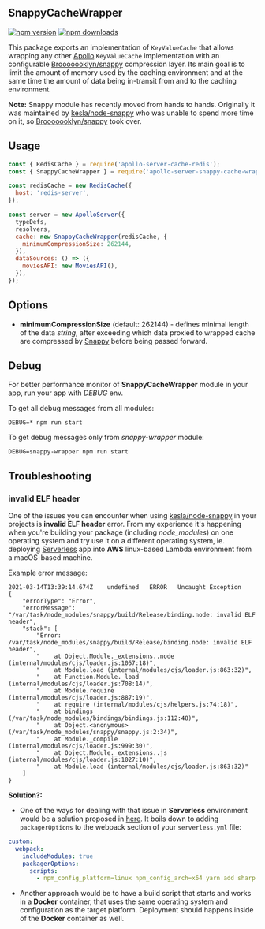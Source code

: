 ## SnappyCacheWrapper

[![npm version](https://badge.fury.io/js/apollo-server-snappy-cache-wrapper.svg)](https://badge.fury.io/js/apollo-server-snappy-cache-wrapper)
[![npm downloads](https://img.shields.io/npm/dw/apollo-server-snappy-cache-wrapper)](https://www.npmjs.com/package/apollo-server-snappy-cache-wrapper)

This package exports an implementation of `KeyValueCache` that allows wrapping any other
[Apollo](https://github.com/apollographql/apollo-server) `KeyValueCache` implementation with an
configurable [Brooooooklyn/snappy](https://github.com/Brooooooklyn/snappy) compression layer. Its main goal is
to limit the amount of memory used by the caching environment and at the same time the amount of
data being in-transit from and to the caching environment.

**Note:**
Snappy module has recently moved from hands to hands. Originally it was maintained by
[kesla/node-snappy](https://github.com/kesla/node-snappy) who was unable to spend more time on it, so 
[Brooooooklyn/snappy](https://github.com/Brooooooklyn/snappy) took over.

## Usage

```js
const { RedisCache } = require('apollo-server-cache-redis');
const { SnappyCacheWrapper } = require('apollo-server-snappy-cache-wrapper');

const redisCache = new RedisCache({
  host: 'redis-server',
});

const server = new ApolloServer({
  typeDefs,
  resolvers,
  cache: new SnappyCacheWrapper(redisCache, {
    minimumCompressionSize: 262144,
  }),
  dataSources: () => ({
    moviesAPI: new MoviesAPI(),
  }),
});
```

## Options

- **minimumCompressionSize** (default: 262144) - defines minimal length of the data _string_, after
  exceeding which data proxied to wrapped cache are compressed by
  [Snappy](https://github.com/Brooooooklyn/snappy) before being passed forward.

## Debug

For better performance  monitor of **SnappyCacheWrapper** module in your app, run your app with
_DEBUG_ env.

To get all debug messages from all modules:
```
DEBUG=* npm run start
```

To get debug messages only from _snappy-wrapper_ module:
```
DEBUG=snappy-wrapper npm run start
```

## Troubleshooting

### invalid ELF header

One of the issues you can encounter when using [kesla/node-snappy](https://github.com/kesla/node-snappy) in
your projects is **invalid ELF header** error. From my experience it's happening when you're
building your package (including _node_modules_) on one operating system and try use it on a
different operating system, ie. deploying [Serverless](https://github.com/serverless/serverless)
app into **AWS** linux-based Lambda environment from a macOS-based machine.

Example error message:
```
2021-03-14T13:39:14.674Z	undefined	ERROR	Uncaught Exception 	
{
    "errorType": "Error",
    "errorMessage": "/var/task/node_modules/snappy/build/Release/binding.node: invalid ELF header",
    "stack": [
        "Error: /var/task/node_modules/snappy/build/Release/binding.node: invalid ELF header",
        "    at Object.Module._extensions..node (internal/modules/cjs/loader.js:1057:18)",
        "    at Module.load (internal/modules/cjs/loader.js:863:32)",
        "    at Function.Module._load (internal/modules/cjs/loader.js:708:14)",
        "    at Module.require (internal/modules/cjs/loader.js:887:19)",
        "    at require (internal/modules/cjs/helpers.js:74:18)",
        "    at bindings (/var/task/node_modules/bindings/bindings.js:112:48)",
        "    at Object.<anonymous> (/var/task/node_modules/snappy/snappy.js:2:34)",
        "    at Module._compile (internal/modules/cjs/loader.js:999:30)",
        "    at Object.Module._extensions..js (internal/modules/cjs/loader.js:1027:10)",
        "    at Module.load (internal/modules/cjs/loader.js:863:32)"
    ]
}
```

**Solution?:**
- One of the ways for dealing with that issue in **Serverless** environment would be a solution proposed
in [here](https://github.com/serverless/serverless/issues/308#issuecomment-685149964). It boils
down to adding `packagerOptions` to the webpack section of your `serverless.yml` file:

```yaml
custom:
  webpack:
    includeModules: true
    packagerOptions:
      scripts:
        - npm_config_platform=linux npm_config_arch=x64 yarn add sharp
```

- Another approach would be to have a build script that starts and works in a **Docker** container,
that uses the same operating system and configuration as the target platform. Deployment should
happens inside of the **Docker** container as well.
